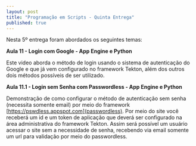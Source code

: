 ```yaml
---
layout: post
title: "Programação em Scripts - Quinta Entrega"
published: true
---
```


Nesta 5º entrega foram abordados os seguintes temas:

**Aula 11 - Login com Google - App Engine e Python**

Este video aborda o método de login usando o sistema de autenticação do Google e que já vem configurado no 
framework Tekton, além dos outros dois métodos possíveis de ser utilizado.

**Aula 11.1 - Login sem Senha com Passwordless - App Engine e Python**

Demonstração de como configurar o método de autenticação sem senha (necessita somente email) por meio do framework [https://pswdless.appspot.com](passwordless). Por meio
do site você receberá um id e um token de aplicação que deverá ser configurado na área administrativa do framework Tekton. Assim será possível
um usuário acessar o site sem a necessidade de senha, recebendo via email somente um url para validação por meio do passwordless.
